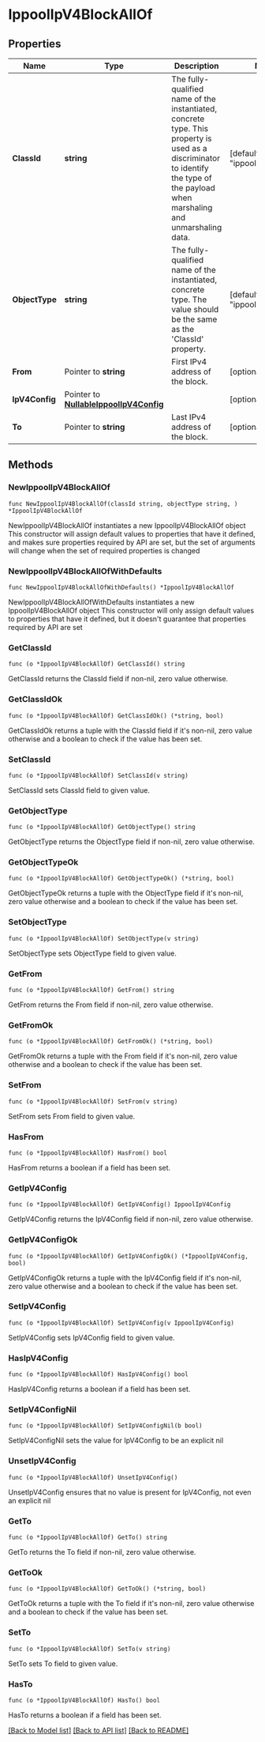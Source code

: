 # IppoolIpV4BlockAllOf

## Properties

Name | Type | Description | Notes
------------ | ------------- | ------------- | -------------
**ClassId** | **string** | The fully-qualified name of the instantiated, concrete type. This property is used as a discriminator to identify the type of the payload when marshaling and unmarshaling data. | [default to "ippool.IpV4Block"]
**ObjectType** | **string** | The fully-qualified name of the instantiated, concrete type. The value should be the same as the &#39;ClassId&#39; property. | [default to "ippool.IpV4Block"]
**From** | Pointer to **string** | First IPv4 address of the block. | [optional] 
**IpV4Config** | Pointer to [**NullableIppoolIpV4Config**](IppoolIpV4Config.md) |  | [optional] 
**To** | Pointer to **string** | Last IPv4 address of the block. | [optional] 

## Methods

### NewIppoolIpV4BlockAllOf

`func NewIppoolIpV4BlockAllOf(classId string, objectType string, ) *IppoolIpV4BlockAllOf`

NewIppoolIpV4BlockAllOf instantiates a new IppoolIpV4BlockAllOf object
This constructor will assign default values to properties that have it defined,
and makes sure properties required by API are set, but the set of arguments
will change when the set of required properties is changed

### NewIppoolIpV4BlockAllOfWithDefaults

`func NewIppoolIpV4BlockAllOfWithDefaults() *IppoolIpV4BlockAllOf`

NewIppoolIpV4BlockAllOfWithDefaults instantiates a new IppoolIpV4BlockAllOf object
This constructor will only assign default values to properties that have it defined,
but it doesn't guarantee that properties required by API are set

### GetClassId

`func (o *IppoolIpV4BlockAllOf) GetClassId() string`

GetClassId returns the ClassId field if non-nil, zero value otherwise.

### GetClassIdOk

`func (o *IppoolIpV4BlockAllOf) GetClassIdOk() (*string, bool)`

GetClassIdOk returns a tuple with the ClassId field if it's non-nil, zero value otherwise
and a boolean to check if the value has been set.

### SetClassId

`func (o *IppoolIpV4BlockAllOf) SetClassId(v string)`

SetClassId sets ClassId field to given value.


### GetObjectType

`func (o *IppoolIpV4BlockAllOf) GetObjectType() string`

GetObjectType returns the ObjectType field if non-nil, zero value otherwise.

### GetObjectTypeOk

`func (o *IppoolIpV4BlockAllOf) GetObjectTypeOk() (*string, bool)`

GetObjectTypeOk returns a tuple with the ObjectType field if it's non-nil, zero value otherwise
and a boolean to check if the value has been set.

### SetObjectType

`func (o *IppoolIpV4BlockAllOf) SetObjectType(v string)`

SetObjectType sets ObjectType field to given value.


### GetFrom

`func (o *IppoolIpV4BlockAllOf) GetFrom() string`

GetFrom returns the From field if non-nil, zero value otherwise.

### GetFromOk

`func (o *IppoolIpV4BlockAllOf) GetFromOk() (*string, bool)`

GetFromOk returns a tuple with the From field if it's non-nil, zero value otherwise
and a boolean to check if the value has been set.

### SetFrom

`func (o *IppoolIpV4BlockAllOf) SetFrom(v string)`

SetFrom sets From field to given value.

### HasFrom

`func (o *IppoolIpV4BlockAllOf) HasFrom() bool`

HasFrom returns a boolean if a field has been set.

### GetIpV4Config

`func (o *IppoolIpV4BlockAllOf) GetIpV4Config() IppoolIpV4Config`

GetIpV4Config returns the IpV4Config field if non-nil, zero value otherwise.

### GetIpV4ConfigOk

`func (o *IppoolIpV4BlockAllOf) GetIpV4ConfigOk() (*IppoolIpV4Config, bool)`

GetIpV4ConfigOk returns a tuple with the IpV4Config field if it's non-nil, zero value otherwise
and a boolean to check if the value has been set.

### SetIpV4Config

`func (o *IppoolIpV4BlockAllOf) SetIpV4Config(v IppoolIpV4Config)`

SetIpV4Config sets IpV4Config field to given value.

### HasIpV4Config

`func (o *IppoolIpV4BlockAllOf) HasIpV4Config() bool`

HasIpV4Config returns a boolean if a field has been set.

### SetIpV4ConfigNil

`func (o *IppoolIpV4BlockAllOf) SetIpV4ConfigNil(b bool)`

 SetIpV4ConfigNil sets the value for IpV4Config to be an explicit nil

### UnsetIpV4Config
`func (o *IppoolIpV4BlockAllOf) UnsetIpV4Config()`

UnsetIpV4Config ensures that no value is present for IpV4Config, not even an explicit nil
### GetTo

`func (o *IppoolIpV4BlockAllOf) GetTo() string`

GetTo returns the To field if non-nil, zero value otherwise.

### GetToOk

`func (o *IppoolIpV4BlockAllOf) GetToOk() (*string, bool)`

GetToOk returns a tuple with the To field if it's non-nil, zero value otherwise
and a boolean to check if the value has been set.

### SetTo

`func (o *IppoolIpV4BlockAllOf) SetTo(v string)`

SetTo sets To field to given value.

### HasTo

`func (o *IppoolIpV4BlockAllOf) HasTo() bool`

HasTo returns a boolean if a field has been set.


[[Back to Model list]](../README.md#documentation-for-models) [[Back to API list]](../README.md#documentation-for-api-endpoints) [[Back to README]](../README.md)


